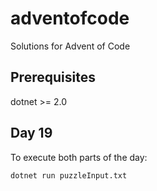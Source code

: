 # adventofcode
Solutions for Advent of Code

## Prerequisites

dotnet >= 2.0

## Day 19

To execute both parts of the day:

```
dotnet run puzzleInput.txt
```
